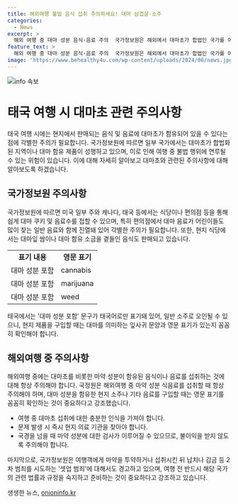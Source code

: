 ```yaml
---
title: 해외여행 불법 음식 섭취 주의하세요! 대마 삼겹살·소주
categories:
  - News
excerpt: >
  해외 여행 중 대마 성분 음식·음료 주의  국가정보원은 해외에서 대마초가 합법인 국가를 여행할 때 대마 함유 제품에 주목해야 한다고 강조했다. 특히 태국 등에서는 대마를 함유한 음료 및 음식을 쉽게 구매할 수 있으며, 이는 일반 음료와 헷갈릴 만큼 평범하게 진열돼 있어 주의가 필요하다고 전했다. 또한, 해외여행 중 마약을 이용한 셋업 범죄에 주의해야 하며, 인천공항 출국장에 주의를 당부하는 포스터를 비치하고 카드뉴스를 제작할 계획이라고 밝혔다.
feature_text: >
  해외 여행 중 대마 성분 음식·음료 주의  국가정보원은 해외에서 대마초가 합법인 국가를 여행할 때 대마 함유 제품에 주목해야 한다고 강조했다. 특히 태국 등에서는 대마를 함유한 음료 및 음식을 쉽게 구매할 수 있으며, 이는 일반 음료와 헷갈릴 만큼 평범하게 진열돼 있어 주의가 필요하다고 전했다. 또한, 해외여행 중 마약을 이용한 셋업 범죄에 주의해야 하며, 인천공항 출국장에 주의를 당부하는 포스터를 비치하고 카드뉴스를 제작할 계획이라고 밝혔다.
image: 'https://www.behealthy4u.com/wp-content/uploads/2024/06/news.jpg'
---
```


<p><img src="https://www.behealthy4u.com/wp-content/uploads/2024/06/news.jpg" alt="info 속보" /></p>

<h1>태국 여행 시 대마초 관련 주의사항</h1>

<p data-ke-size="size16">태국 여행 시에는 현지에서 판매되는 음식 및 음료에 대마초가 함유되어 있을 수 있다는 점에 각별한 주의가 필요합니다. 국가정보원에 따르면 일부 국가에서는 대마초가 합법화된 지역이나 대마 함유 제품이 성행하고 있으며, 이로 인해 여행 중 불법 행위에 연루될 수 있는 위험이 있습니다. 이에 대해 자세히 알아보고 대마초와 관련된 주의사항에 대해 알아보도록 하겠습니다.</p>

<h2>국가정보원 주의사항</h2>

<p data-ke-size="size16">국가정보원에 따르면 미국 일부 주와 캐나다, 태국 등에서는 식당이나 편의점 등을 통해 쉽게 대마 쿠키 및 음료수를 접할 수 있으며, 특히 편의점에서 대마 음료가 어린이들도 많이 찾는 일반 음료와 함께 진열돼 있어 각별한 주의가 필요합니다. 또한, 현지 식당에서는 대마잎 쌈이나 대마 함유 소금을 곁들인 음식도 판매되고 있습니다.</p>

<table>
    <tr>
        <td style="text-align: center; height: 17px;"><b>표기 내용</b></td>
        <td style="text-align: center; height: 17px;"><b>영문 표기</b></td>
    </tr>
    <tr>
        <td>대마 성분 포함</td>
        <td>cannabis</td>
    </tr>
    <tr>
        <td>대마 성분 포함</td>
        <td>marijuana</td>
    </tr>
    <tr>
        <td>대마 성분 포함</td>
        <td>weed</td>
    </tr>
</table>

<p data-ke-size="size16">태국에서는 '대마 성분 포함' 문구가 태국어로만 표기돼 있어, 일반 소주로 오인될 수 있으니, 현지 제품을 구입할 때는 대마를 의미하는 잎사귀 문양과 영문 표기가 있는지 꼼꼼히 확인해야 합니다.</p>

<h2>해외여행 중 주의사항</h2>

<p data-ke-size="size16">해외여행 중에는 대마초를 비롯한 마약 성분이 함유된 음식이나 음료를 섭취하는 것에 대해 항상 주의해야 합니다. 국정원은 해외여행 중 마약 성분 식음료를 섭취할 때 항상 주의해야 하며, 대마 성분을 함유한 현지 소주나 기타 음료를 구입할 때는 영문 표기를 꼼꼼히 확인하는 것이 중요하다고 강조했습니다.</p>

<ul>
    <li>여행 중 대마초 섭취에 대한 충분한 인식을 가져야 합니다.</li>
    <li>문제 발생 시 즉시 현지 의료 기관을 찾아야 합니다.</li>
    <li>국경을 넘을 때 마약 성분에 대한 검사가 이루어질 수 있으므로, 불이익을 받지 않도록 주의해야 합니다.</li>
</ul>

<p data-ke-size="size16">마지막으로, 국가정보원은 여행객에게 마약을 투약하거나 섭취시킨 뒤 납치나 감금 등 2차 범죄를 시도하는 '셋업 범죄'에 대해서도 경고하고 있으며, 여행 전 반드시 해당 국가의 관련 법률과 규정을 숙지하고 준비하는 것이 중요하다고 강조하고 있습니다.</p>
생생한 뉴스, <a href="https://onioninfo.kr" rel="dofollow">onioninfo.kr</a>


